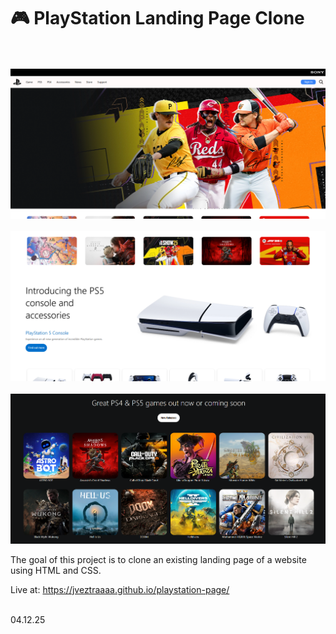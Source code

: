 # 🎮 PlayStation Landing Page Clone <br><br>

![Landing Page Preview](images/preview.png) <br><br>
![Landing Page Preview](images/preview2.png) <br><br>
![Landing Page Preview](images/preview3.png)

The goal of this project is to clone an existing landing page of a website using HTML and CSS. <br>

Live at: https://jveztraaaa.github.io/playstation-page/
<br><br>

04.12.25
